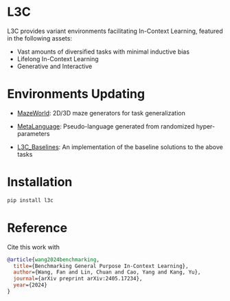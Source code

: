 # L3C

L3C provides variant environments facilitating In-Context Learning, featured in the following assets:
- Vast amounts of diversified tasks with minimal inductive bias
- Lifelong In-Context Learning
- Generative and Interactive

# Environments Updating

- [MazeWorld](l3c/mazeworld): 2D/3D maze generators for task generalization

- [MetaLanguage](l3c/metalang): Pseudo-language generated from randomized hyper-parameters

- [L3C_Baselines](https://github.com/FutureAGI/L3C_Baselines): An implementation of the baseline solutions to the above tasks

# Installation

```bash
pip install l3c
```

# Reference
Cite this work with

```bibtex
@article{wang2024benchmarking,
  title={Benchmarking General Purpose In-Context Learning},
  author={Wang, Fan and Lin, Chuan and Cao, Yang and Kang, Yu},
  journal={arXiv preprint arXiv:2405.17234},
  year={2024}
}
```
